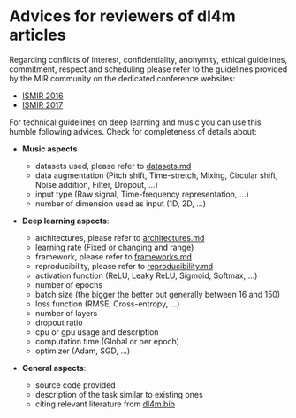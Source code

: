 # Advices for reviewers of dl4m articles

Regarding conflicts of interest, confidentiality, anonymity, ethical guidelines, commitment, respect and scheduling please refer to the guidelines provided by the MIR community on the dedicated conference websites:
- [ISMIR 2016](https://wp.nyu.edu/ismir2016/call-for-participation/guidelines-for-reviewers/)
- [ISMIR 2017](https://ismir2017.smcnus.org/guidelines-for-reviewers/)

For technical guidelines on deep learning and music you can use this humble following advices.
Check for completeness of details about:

- **Music aspects**
  - datasets used, please refer to [datasets.md](https://github.com/ybayle/awesome-deep-learning-music/blob/master/datasets.md)
  - data augmentation (Pitch shift, Time-stretch, Mixing, Circular shift, Noise addition, Filter, Dropout, ...)
  - input type (Raw signal, Time-frequency representation, ...)
  - number of dimension used as input (1D, 2D, ...) 

- **Deep learning aspects**:
  - architectures, please refer to [architectures.md](https://github.com/ybayle/awesome-deep-learning-music/blob/master/architectures.md)
  - learning rate (Fixed or changing and range)
  - framework, please refer to [frameworks.md](https://github.com/ybayle/awesome-deep-learning-music/blob/master/frameworks.md)
  - reproducibility, please refer to [reproducibility.md](https://github.com/ybayle/awesome-deep-learning-music/blob/master/reproducibility.md)
  - activation function (ReLU, Leaky ReLU, Sigmoid, Softmax, ...)
  - number of epochs
  - batch size (the bigger the better but generally between 16 and 150)
  - loss function (RMSE, Cross-entropy, ...)
  - number of layers
  - dropout ratio
  - cpu or gpu usage and description
  - computation time (Global or per epoch)
  - optimizer (Adam, SGD, ...)

- **General aspects**:
  - source code provided
  - description of the task similar to existing ones
  - citing relevant literature from [dl4m.bib](https://github.com/ybayle/awesome-deep-learning-music/blob/master/dl4m.bib)
